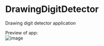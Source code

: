 # DrawingDigitDetector
Drawing digit detector application

Preview of app:<br>
![image](https://github.com/TerrorScript/DrawingDigitDetector/assets/76130294/8b199d7f-6347-4d8b-8233-0db82c33ee06)
